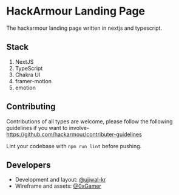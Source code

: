 # HackArmour Landing Page
The hackarmour landing page written in nextjs and typescript.

## Stack

1. NextJS
2. TypeScript
3. Chakra UI
4. framer-motion
5. emotion

## Contributing
Contributions of all types are welcome, please follow the following guidelines if you want to involve- https://github.com/hackarmour/contributer-guidelines 

Lint your codebase with `npm run lint` before pushing. 

## Developers

- Development and layout: [@ujjwal-kr](https://github.com/ujjwal-kr)
- Wireframe and assets: [@0xGamer](https://github.com/0xgamer)
